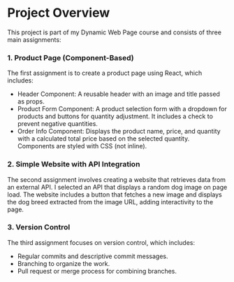 # Project Overview #
This project is part of my Dynamic Web Page course and consists of three main assignments:

### 1. Product Page (Component-Based)
The first assignment is to create a product page using React, which includes:

- Header Component: A reusable header with an image and title passed as props.
- Product Form Component: A product selection form with a dropdown for products and buttons for quantity adjustment. It includes a check to prevent negative quantities.
- Order Info Component: Displays the product name, price, and quantity with a calculated total price based on the selected quantity. Components are styled with CSS (not inline).

### 2. Simple Website with API Integration
The second assignment involves creating a website that retrieves data from an external API. I selected an API that displays a random dog image on page load. The website includes a button that fetches a new image and displays the dog breed extracted from the image URL, adding interactivity to the page.

### 3. Version Control 
The third assignment focuses on version control, which includes:

- Regular commits and descriptive commit messages.
- Branching to organize the work.
- Pull request or merge process for combining branches.

